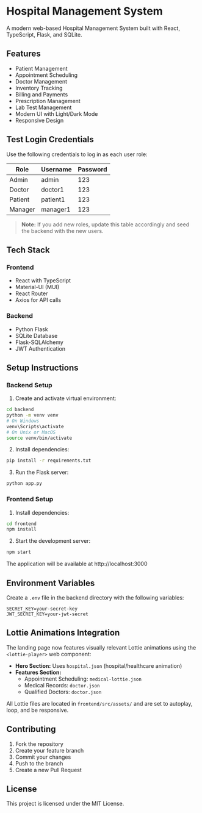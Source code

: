 # Hospital Management System

A modern web-based Hospital Management System built with React, TypeScript, Flask, and SQLite.

## Features

- Patient Management
- Appointment Scheduling
- Doctor Management
- Inventory Tracking
- Billing and Payments
- Prescription Management
- Lab Test Management
- Modern UI with Light/Dark Mode
- Responsive Design

## Test Login Credentials

Use the following credentials to log in as each user role:

| Role         | Username      | Password   |
|--------------|--------------|------------|
| Admin        | admin        | 123     |
| Doctor       | doctor1      | 123     |
| Patient      | patient1     | 123     |
| Manager      | manager1     | 123     |

> **Note:** If you add new roles, update this table accordingly and seed the backend with the new users.

## Tech Stack

### Frontend
- React with TypeScript
- Material-UI (MUI)
- React Router
- Axios for API calls

### Backend
- Python Flask
- SQLite Database
- Flask-SQLAlchemy
- JWT Authentication

## Setup Instructions

### Backend Setup

1. Create and activate virtual environment:
```bash
cd backend
python -m venv venv
# On Windows
venv\Scripts\activate
# On Unix or MacOS
source venv/bin/activate
```

2. Install dependencies:
```bash
pip install -r requirements.txt
```

3. Run the Flask server:
```bash
python app.py
```

### Frontend Setup

1. Install dependencies:
```bash
cd frontend
npm install
```

2. Start the development server:
```bash
npm start
```

The application will be available at http://localhost:3000

## Environment Variables

Create a `.env` file in the backend directory with the following variables:
```
SECRET_KEY=your-secret-key
JWT_SECRET_KEY=your-jwt-secret
```

## Lottie Animations Integration

The landing page now features visually relevant Lottie animations using the `<lottie-player>` web component:

- **Hero Section:** Uses `hospital.json` (hospital/healthcare animation)
- **Features Section:**
  - Appointment Scheduling: `medical-lottie.json`
  - Medical Records: `doctor.json`
  - Qualified Doctors: `doctor.json`

All Lottie files are located in `frontend/src/assets/` and are set to autoplay, loop, and be responsive.

## Contributing

1. Fork the repository
2. Create your feature branch
3. Commit your changes
4. Push to the branch
5. Create a new Pull Request

## License

This project is licensed under the MIT License.
